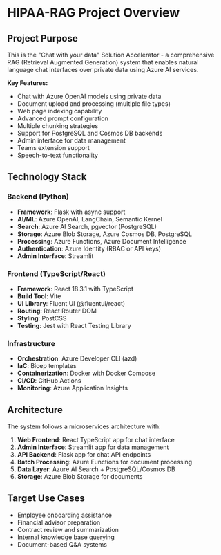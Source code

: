 # HIPAA-RAG Project Overview

## Project Purpose
This is the "Chat with your data" Solution Accelerator - a comprehensive RAG (Retrieval Augmented Generation) system that enables natural language chat interfaces over private data using Azure AI services.

**Key Features:**
- Chat with Azure OpenAI models using private data
- Document upload and processing (multiple file types)
- Web page indexing capability  
- Advanced prompt configuration
- Multiple chunking strategies
- Support for PostgreSQL and Cosmos DB backends
- Admin interface for data management
- Teams extension support
- Speech-to-text functionality

## Technology Stack

### Backend (Python)
- **Framework**: Flask with async support
- **AI/ML**: Azure OpenAI, LangChain, Semantic Kernel
- **Search**: Azure AI Search, pgvector (PostgreSQL)
- **Storage**: Azure Blob Storage, Azure Cosmos DB, PostgreSQL
- **Processing**: Azure Functions, Azure Document Intelligence
- **Authentication**: Azure Identity (RBAC or API keys)
- **Admin Interface**: Streamlit

### Frontend (TypeScript/React)
- **Framework**: React 18.3.1 with TypeScript
- **Build Tool**: Vite
- **UI Library**: Fluent UI (@fluentui/react)
- **Routing**: React Router DOM
- **Styling**: PostCSS
- **Testing**: Jest with React Testing Library

### Infrastructure
- **Orchestration**: Azure Developer CLI (azd)
- **IaC**: Bicep templates
- **Containerization**: Docker with Docker Compose
- **CI/CD**: GitHub Actions
- **Monitoring**: Azure Application Insights

## Architecture
The system follows a microservices architecture with:
1. **Web Frontend**: React TypeScript app for chat interface
2. **Admin Interface**: Streamlit app for data management
3. **API Backend**: Flask app for chat API endpoints
4. **Batch Processing**: Azure Functions for document processing
5. **Data Layer**: Azure AI Search + PostgreSQL/Cosmos DB
6. **Storage**: Azure Blob Storage for documents

## Target Use Cases
- Employee onboarding assistance
- Financial advisor preparation
- Contract review and summarization
- Internal knowledge base querying
- Document-based Q&A systems